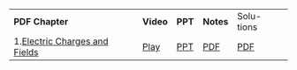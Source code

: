 <table><tbody><tr><td><strong>PDF Chapter</strong></td><td><strong>Video</strong></td><td><strong>PPT</strong></td><td><strong>Notes</strong></td><td>Solu- tions</td></tr><tr><td>1.<a href="https://drive.google.com/open?id=0B8hXbvn1ab-BTHBWZWltTU5jUXc" target="_blank" rel="noreferrer noopener">Electric Charges and Fields</a></td><td><a href="https://www.youtube.com/watch?v=5id9XWSaS4g&amp;list=PLNz32RYOjBepdhGCSA5OoVPha83vKJePl&amp;index=17">Play</a></td><td><a href="https://drive.google.com/open?id=1k2K8NH7L3FSveh7yBxHWOuiCkGhycRKO">PPT</a></td><td><a href="https://drive.google.com/open?id=1Vd4R_-u4x3XYCYmdXyu0T0BpPKdRoDSt">PDF</a></td><td><a href="https://drive.google.com/open?id=1lgZMIaPuJ6sR4tfJZ1VCmi3mWsJa-FgE">PDF</a></td></tr></tbody></table>
